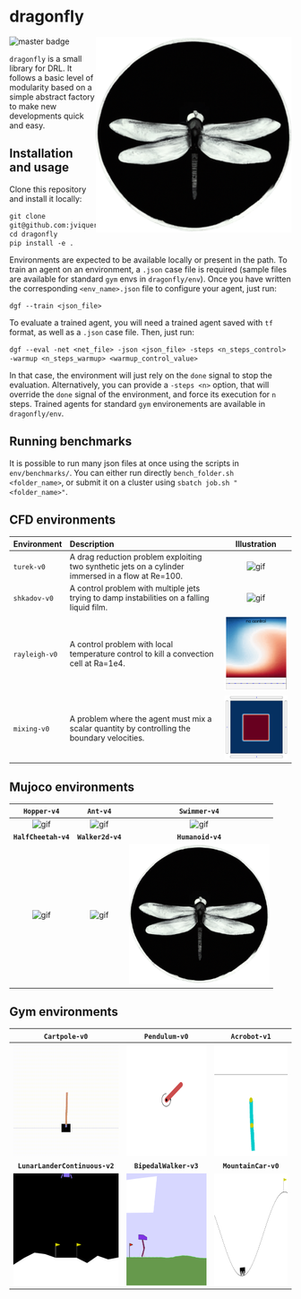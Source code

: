 # dragonfly

<p align="center">
  <img align="right" width="350" alt="logo" src="dragonfly/msc/logo.png">
</p>

![master badge](https://github.com/jviquerat/dragonfly/workflows/dragonfly/badge.svg?branch=master)

`dragonfly` is a small library for DRL. It follows a basic level of modularity based on a simple abstract factory to make new developments quick and easy.

## Installation and usage

Clone this repository and install it locally:

```
git clone git@github.com:jviquerat/dragonfly.git
cd dragonfly
pip install -e .
```

Environments are expected to be available locally or present in the path. To train an agent on an environment, a `.json` case file is required (sample files are available for standard `gym` envs in `dragonfly/env`). Once you have written the corresponding `<env_name>.json` file to configure your agent, just run:

```
dgf --train <json_file>
```

To evaluate a trained agent, you will need a trained agent saved with `tf` format, as well as a `.json` case file. Then, just run:

```
dgf --eval -net <net_file> -json <json_file> -steps <n_steps_control> -warmup <n_steps_warmup> <warmup_control_value>
```

In that case, the environment will just rely on the `done` signal to stop the evaluation. Alternatively, you can provide a `-steps <n>` option, that will override the `done` signal of the environment, and force its execution for `n` steps. Trained agents for standard `gym` environements are available in `dragonfly/env`.

## Running benchmarks

It is possible to run many json files at once using the scripts in `env/benchmarks/`. You can either run directly `bench_folder.sh <folder_name>`, or submit it on a cluster using `sbatch job.sh "<folder_name>"`.

## CFD environments

| Environment   | Description                                                                                        | Illustration                                                 |
|:--------------|:---------------------------------------------------------------------------------------------------|:------------------------------------------------------------:|
| `turek-v0`    | A drag reduction problem exploiting two synthetic jets on a cylinder immersed in a flow at Re=100. | <img width="400" alt="gif" src="dragonfly/msc/turek.gif">    |
| `shkadov-v0`  | A control problem with multiple jets trying to damp instabilities on a falling liquid film.        | <img width="400" alt="gif" src="dragonfly/msc/shkadov.gif">  |
| `rayleigh-v0` | A control problem with local temperature control to kill a convection cell at Ra=1e4.              | <img width="200" alt="gif" src="dragonfly/msc/rayleigh.gif"> |
| `mixing-v0`   | A problem where the agent must mix a scalar quantity by controlling the boundary velocities.       | <img width="200" alt="gif" src="dragonfly/msc/mixing.gif">   |

## Mujoco environments

| **`Hopper-v4`**                                                  | **`Ant-v4`**                                                  | **`Swimmer-v4`**                                             |
|:----------------------------------------------------------------:|:-------------------------------------------------------------:|:------------------------------------------------------------:|
| <img height="250" alt="gif" src="dragonfly/msc/hopper.gif">      | <img height="250" alt="gif" src="dragonfly/msc/ant.gif">      | <img height="250" alt="gif" src="dragonfly/msc/swimmer.gif"> |
| **`HalfCheetah-v4`**                                             | **`Walker2d-v4`**                                             | **`Humanoid-v4`**                                            |
| <img height="250" alt="gif" src="dragonfly/msc/halfcheetah.gif"> | <img height="250" alt="gif" src="dragonfly/msc/walker2d.gif"> | <img height="250" alt="gif" src="dragonfly/msc/logo.png">    |

## Gym environments

| **`Cartpole-v0`**                                                          | **`Pendulum-v0`**                                                  | **`Acrobot-v1`**                                                 |
|:--------------------------------------------------------------------------:|:------------------------------------------------------------------:|:----------------------------------------------------------------:|
| <img height="200" alt="gif" src="dragonfly/msc/cartpole.gif">              | <img height="200" alt="gif" src="dragonfly/msc/pendulum.gif">      | <img height="200" alt="gif" src="dragonfly/msc/acrobot.gif">     |
| **`LunarLanderContinuous-v2`**                                             | **`BipedalWalker-v3`**                                             | **`MountainCar-v0`**                                             |
| <img height="200" alt="gif" src="dragonfly/msc/lunarlandercontinuous.gif"> | <img height="200" alt="gif" src="dragonfly/msc/bipedalwalker.gif"> | <img height="200" alt="gif" src="dragonfly/msc/mountaincar.gif"> |
